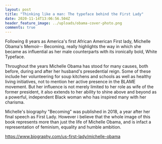 ```yaml
---
layout: post
title: "Thinking like a man: The typeface behind the First Lady"
date: 2020-11-14T13:06:56.504Z
header_feature_image: ../uploads/obama-cover-photo.png
comments: true
---
```

Following 8 years as America's first African American First lady, Michelle Obama's Memoir-- Becoming, really highlights the way in which she became as influential as her male counterparts with its ironically bold, White Typeface. 

Throughout the years Michelle Obama has stood for many causes, both before, during and after her husband's presedential reign. Some of these include her volunteering for soup kitchens and schools as well as healthy living initiatives, not to mention her active presence in the BLAME movement. But her influence is not merely limited to her role as wife of the former president, it also extends to her ability to shine above and beyond as a powerful, independent Black woman who has inspired many with her charisma. 

Michelle's biography "Becoming" was published in 2018, a year after her final speech as First Lady. However i believe that the whole image of this book represents more than just the life of Michelle Obama, and is infact a representation of feminism, equality and humble ambition. 



















https://www.biography.com/us-first-lady/michelle-obama